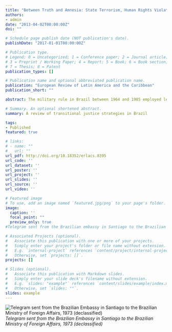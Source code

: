 ```yaml
---
title: "Between Truth and Amnesia: State Terrorism, Human Rights Violations and Transitional Justice in Brazil"
authors:
- admin
date: "2013-04-02T00:00:00Z"
doi: ""

# Schedule page publish date (NOT publication's date).
publishDate: "2017-01-01T00:00:00Z"

# Publication type.
# Legend: 0 = Uncategorized; 1 = Conference paper; 2 = Journal article;
# 3 = Preprint / Working Paper; 4 = Report; 5 = Book; 6 = Book section;
# 7 = Thesis; 8 = Patent
publication_types: []

# Publication name and optional abbreviated publication name.
publication: "European Review of Latin America and the Caribbean"
publication_short: ""

abstract: The military rule in Brazil between 1964 and 1985 employed less violence than similar authoritarian regimes in neighboring countries, and attempted to maintain a facade of legitimacy by allowing for a consented opposition. Nevertheless, Brazil was the last Latin American nation to establish a truth commission. Ever since the Amnesty Law was passed in 1979, authorities and citizens have both struggled to come to terms with the human rights violations committed in the past. The Brazilian government went as far as offering material reparations to the presumed victims without disclosing official information to establish what the reparations were being paid for. Is it better to remember or forget? This Exploration discusses transitional justice strategies, and documents recent developments in Brazil's political history.

# Summary. An optional shortened abstract.
summary: A review of transitional justice strategies in Brazil

tags:
- Published
featured: true

# links:
# - name: ""
#   url: ""
url_pdf: http://doi.org/10.18352/erlacs.8395
url_code: ''
url_dataset: ''
url_poster: ''
url_project: ''
url_slides: ''
url_source: ''
url_video: ''

# Featured image
# To use, add an image named `featured.jpg/png` to your page's folder. 
image:
  caption: ''
  focal_point: ""
  preview_only: true
#Telegram sent from the Brazilian embassy in Santiago to the Brazilian Ministry of Foreign Affairs, 1973

# Associated Projects (optional).
#   Associate this publication with one or more of your projects.
#   Simply enter your project's folder or file name without extension.
#   E.g. `internal-project` references `content/project/internal-project/index.md`.
#   Otherwise, set `projects: []`.
projects: []

# Slides (optional).
#   Associate this publication with Markdown slides.
#   Simply enter your slide deck's filename without extension.
#   E.g. `slides: "example"` references `content/slides/example/index.md`.
#   Otherwise, set `slides: ""`.
slides: example
---
```

![Telegram sent from the Brazilian Embassy in Santiago to the Brazilian Ministry of Foreign Affairs, 1973 (declassified)](featured.png)
*Telegram sent from the Brazilian Embassy in Santiago to the Brazilian Ministry of Foreign Affairs, 1973 (declassified)*

